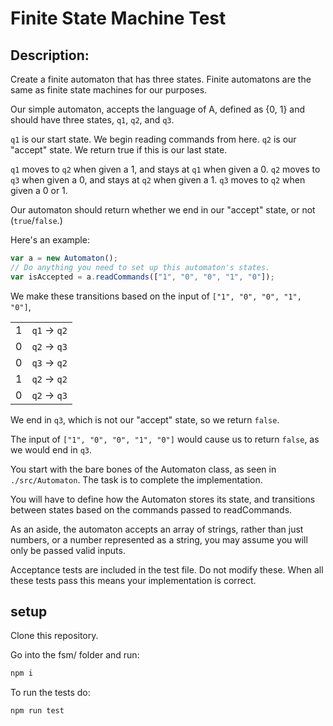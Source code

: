 # Finite State Machine Test

## Description:

Create a finite automaton that has three states. Finite automatons are the same as finite state machines for our purposes.

Our simple automaton, accepts the language of A, defined as {0, 1} and should have three states,
`q1`, `q2`, and `q3`.

`q1` is our start state. We begin reading commands from here.
`q2` is our "accept" state. We return true if this is our last state.

`q1` moves to `q2` when given a 1, and stays at `q1` when given a 0.
`q2` moves to `q3` when given a 0, and stays at `q2` when given a 1.
`q3` moves to `q2` when given a 0 or 1.

Our automaton should return whether we end in our "accept" state, or not (`true`/`false`.)

Here's an example:

```javascript
var a = new Automaton();
// Do anything you need to set up this automaton's states.
var isAccepted = a.readCommands(["1", "0", "0", "1", "0"]);
```

We make these transitions based on the input of `["1", "0", "0", "1", "0"]`,

|     |              |
| --- | ------------ |
| 1   | `q1` -> `q2` |
| 0   | `q2` -> `q3` |
| 0   | `q3` -> `q2` |
| 1   | `q2` -> `q2` |
| 0   | `q2` -> `q3` |

We end in `q3`, which is not our "accept" state, so we return `false`.

The input of `["1", "0", "0", "1", "0"]` would cause us to return `false`, as we would end in `q3`.

You start with the bare bones of the Automaton class, as seen in `./src/Automaton`. The task
is to complete the implementation.

You will have to define how the Automaton stores its state, and transitions between states based on the commands passed to readCommands.

As an aside, the automaton accepts an array of strings, rather than just numbers, or a number represented as a string, you may assume you will only be passed valid inputs.

Acceptance tests are included in the test file. Do not modify these. When all these tests pass this means your implementation is correct.

## setup

Clone this repository.

Go into the fsm/ folder and run:

```bash
npm i
```

To run the tests do:

```bash
npm run test
```
